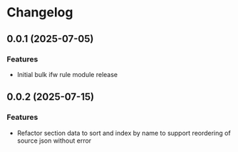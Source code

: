 # Changelog

## 0.0.1 (2025-07-05)

### Features
- Initial bulk ifw rule module release

## 0.0.2 (2025-07-15)

### Features
- Refactor section data to sort and index by name to support reordering of source json without error

